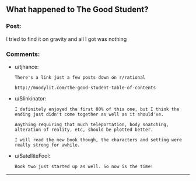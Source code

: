 ## What happened to The Good Student?

### Post:

I tried to find it on gravity and all I got was nothing

### Comments:

- u/tjhance:
  ```
  There's a link just a few posts down on r/rational

  http://moodylit.com/the-good-student-table-of-contents
  ```

- u/Slinkinator:
  ```
  I definitely enjoyed the first 80% of this one, but I think the ending just didn't come together as well as it should've.

  Anything requiring that much teleportation, body snatching, alteration of reality, etc, should be plotted better.

  I will read the new book though, the characters and setting were really strong for awhile.
  ```

- u/SatelliteFool:
  ```
  Book two just started up as well. So now is the time!
  ```

---

